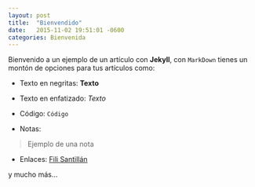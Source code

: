 ```yaml
---
layout: post  
title:  "Bienvendido"  
date:   2015-11-02 19:51:01 -0600  
categories: Bienvenida  
---
```


Bienvenido a un ejemplo de un artículo con **Jekyll**, con `MarkDown` tienes un montón de opciones para tus artículos como:

* Texto en negritas: **Texto**

* Texto en enfatizado: *Texto*

* Código: `Código`

* Notas: 
> Ejemplo de una nota

* Enlaces:
    [Fili Santillán](http://filisantillan.com/)

y mucho más...
